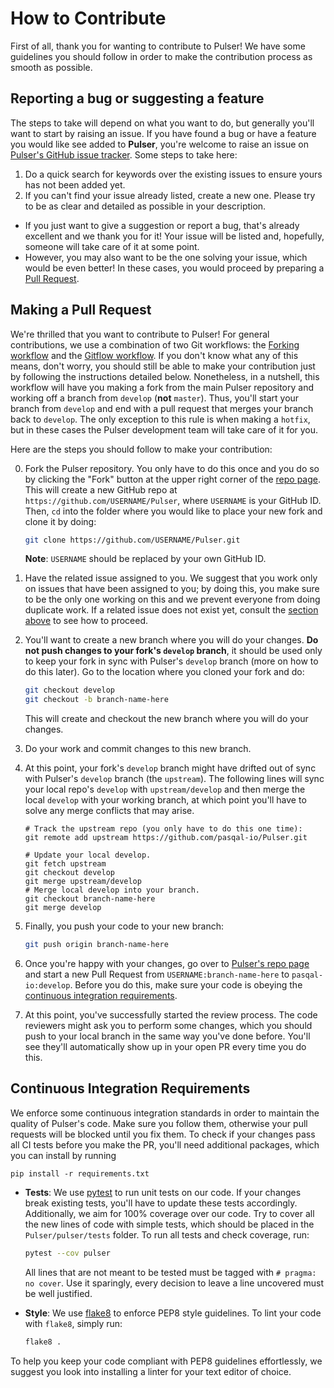 # How to Contribute

First of all, thank you for wanting to contribute to Pulser! We have some guidelines you should follow in order to make the contribution process as smooth as possible.

## Reporting a bug or suggesting a feature

The steps to take will depend on what you want to do, but generally you'll want to start by raising an issue. If you have found a bug or have a feature you would like see added to **Pulser**, you're welcome to raise an issue on [Pulser's GitHub issue tracker](https://github.com/pasqal-io/Pulser/issues). Some steps to take here:

1. Do a quick search for keywords over the existing issues to ensure yours has not been added yet.
2. If you can't find your issue already listed, create a new one. Please try to be as clear and detailed as possible in your description.
- If you just want to give a suggestion or report a bug, that's already excellent and we thank you for it! Your issue will be listed and, hopefully, someone will take care of it at some point.
- However, you may also want to be the one solving your issue, which would be even better! In these cases, you would proceed by preparing a [Pull Request](#making-a-pull-request).


## Making a Pull Request

We're thrilled that you want to contribute to Pulser! For general contributions, we use a combination of two Git workflows: the [Forking workflow](https://www.atlassian.com/git/tutorials/comparing-workflows/forking-workflow) and the [Gitflow workflow](https://www.atlassian.com/git/tutorials/comparing-workflows/gitflow-workflow). If you don't know what any of this means, don't worry, you should still be able to make your contribution just by following the instructions detailed below. Nonetheless, in a nutshell, this workflow will have you making a fork from the main Pulser repository and working off a branch from `develop` (**not** `master`). Thus, you'll start your branch from `develop` and end with a pull request that merges your branch back to `develop`. The only exception to this rule is when making a `hotfix`, but in these cases the Pulser development team will take care of it for you.

Here are the steps you should follow to make your contribution:

0. Fork the Pulser repository. You only have to do this once and you do so by clicking the "Fork" button at the upper right corner of the [repo page](https://github.com/pasqal-io/Pulser). This will create a new GitHub repo at `https://github.com/USERNAME/Pulser`, where `USERNAME` is your GitHub ID. Then, `cd` into the folder where you would like to place your new fork and clone it by doing:
    ```bash
    git clone https://github.com/USERNAME/Pulser.git
    ```
    **Note**: `USERNAME` should be replaced by your own GitHub ID.

1. Have the related issue assigned to you. We suggest that you work only on issues that have been assigned to you; by doing this, you make sure to be the only one working on this and we prevent everyone from doing duplicate work. If a related issue does not exist yet, consult the [section above](#reporting-a-bug-or-suggesting-a-feature) to see how to proceed.

2. You'll want to create a new branch where you will do your changes. **Do not push changes to your fork's `develop` branch**, it should be used only to keep your fork in sync with Pulser's `develop` branch (more on how to do this later). Go to the location where you cloned your fork and do:
    ```bash
    git checkout develop
    git checkout -b branch-name-here
    ```
    This will create and checkout the new branch where you will do your changes.

3. Do your work and commit changes to this new branch.

4. At this point, your fork's `develop` branch might have drifted out of sync with Pulser's `develop` branch (the `upstream`). The following lines will sync your local repo's `develop` with `upstream/develop` and then merge the local `develop` with your working branch, at which point you'll have to solve any merge conflicts that may arise.
    ```shell
    # Track the upstream repo (you only have to do this one time):
    git remote add upstream https://github.com/pasqal-io/Pulser.git

    # Update your local develop.
    git fetch upstream
    git checkout develop
    git merge upstream/develop
    # Merge local develop into your branch.
    git checkout branch-name-here
    git merge develop
    ```
5. Finally, you push your code to your new branch:
    ```bash
    git push origin branch-name-here
    ```

6. Once you're happy with your changes, go over to [Pulser's repo page](https://github.com/pasqal-io/Pulser) and start a new Pull Request from `USERNAME:branch-name-here` to `pasqal-io:develop`. Before you do this, make sure your code is obeying the [continuous integration requirements](#continuous-integration-requirements).

7. At this point, you've successfully started the review process. The code reviewers might ask you to perform some changes, which you should push to your local branch in the same way you've done before. You'll see they'll automatically show up in your open PR every time you do this.

## Continuous Integration Requirements

We enforce some continuous integration standards in order to maintain the quality of Pulser's code. Make sure you follow them, otherwise your pull requests will be blocked until you fix them. To check if your changes pass all CI tests before you make the PR, you'll need additional packages, which you can install by running

```shell
pip install -r requirements.txt
```

- **Tests**: We use [pytest](https://docs.pytest.org/en/latest/) to run unit tests on our code. If your changes break existing tests, you'll have to update these tests accordingly. Additionally, we aim for 100% coverage over our code. Try to cover all the new lines of code with simple tests, which should be placed in the `Pulser/pulser/tests` folder. To run all tests and check coverage, run:
    ```bash
    pytest --cov pulser
    ```
    All lines that are not meant to be tested must be tagged with `# pragma: no cover`. Use it sparingly,
    every decision to leave a line uncovered must be well justified.

- **Style**: We use [flake8](https://flake8.pycqa.org/en/latest/) to enforce PEP8 style guidelines. To lint your code with `flake8`, simply run:
    ```bash
    flake8 .
    ```
To help you keep your code compliant with PEP8 guidelines effortlessly, we suggest you look into installing a linter for your text editor of choice.
